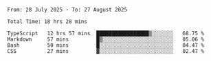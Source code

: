 <!--START_SECTION:waka-->

```abap
From: 28 July 2025 - To: 27 August 2025

Total Time: 18 hrs 28 mins

TypeScript   12 hrs 57 mins  █████████████████▒░░░░░░░   68.75 %
Markdown     57 mins         █▒░░░░░░░░░░░░░░░░░░░░░░░   05.06 %
Bash         50 mins         █░░░░░░░░░░░░░░░░░░░░░░░░   04.47 %
CSS          27 mins         ▓░░░░░░░░░░░░░░░░░░░░░░░░   02.47 %
```

<!--END_SECTION:waka-->
